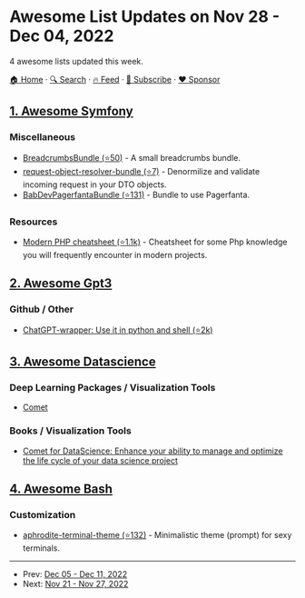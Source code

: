 # Awesome List Updates on Nov 28 - Dec 04, 2022

4 awesome lists updated this week.

[🏠 Home](/README.md) · [🔍 Search](https://www.trackawesomelist.com/search/) · [🔥 Feed](https://www.trackawesomelist.com/week/rss.xml) · [📮 Subscribe](https://trackawesomelist.us17.list-manage.com/subscribe?u=d2f0117aa829c83a63ec63c2f&id=36a103854c) · [❤️  Sponsor](https://github.com/sponsors/theowenyoung)



## [1. Awesome Symfony](/content/sitepoint-editors/awesome-symfony/week/README.md)

### Miscellaneous

*   [BreadcrumbsBundle (⭐50)](https://github.com/mhujer/BreadcrumbsBundle) - A small breadcrumbs bundle.
*   [request-object-resolver-bundle (⭐7)](https://github.com/mops1k/request-object-resolver-bundle) - Denormilize and validate incoming request in your DTO objects.
*   [BabDevPagerfantaBundle (⭐131)](https://github.com/BabDev/BabDevPagerfantaBundle) - Bundle to use Pagerfanta.

### Resources

*   [Modern PHP cheatsheet (⭐1.1k)](https://github.com/smknstd/modern-php-cheatsheet) - Cheatsheet for some Php knowledge you will frequently encounter in modern projects.

## [2. Awesome Gpt3](/content/elyase/awesome-gpt3/week/README.md)

### Github / Other

*   [ChatGPT-wrapper: Use it in python and shell (⭐2k)](https://github.com/mmabrouk/chatgpt-wrapper)

## [3. Awesome Datascience](/content/academic/awesome-datascience/week/README.md)

### Deep Learning Packages / Visualization Tools

*   [Comet](https://www.comet.com/site/products/ml-experiment-tracking/?utm_source=awesome-datascience)

### Books / Visualization Tools

*   [Comet for DataScience: Enhance your ability to manage and optimize the life cycle of your data science project](https://www.amazon.com/Comet-Data-Science-Enhance-optimize/dp/1801814430)

## [4. Awesome Bash](/content/awesome-lists/awesome-bash/week/README.md)

### Customization

*   [aphrodite-terminal-theme (⭐132)](https://github.com/win0err/aphrodite-terminal-theme) - Minimalistic theme (prompt) for sexy terminals.

---

- Prev: [Dec 05 - Dec 11, 2022](/content/2022/49/README.md)
- Next: [Nov 21 - Nov 27, 2022](/content/2022/47/README.md)